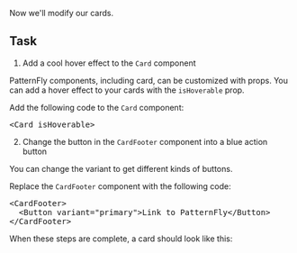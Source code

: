 Now we'll modify our cards.

## Task

1) Add a cool hover effect to the `Card` component

PatternFly components, including card, can be customized with props. You can add a hover effect to your cards with the `isHoverable` prop.

Add the following code to the `Card` component:

<pre class="file" data-target="clipboard">
&lt;Card isHoverable&gt;
</pre>


2) Change the button in the `CardFooter` component into a blue action button

You can change the variant to get different kinds of buttons.

Replace the `CardFooter` component with the following code:

<pre class="file" data-target="clipboard">
&lt;CardFooter&gt;
  &lt;Button variant="primary"&gt;Link to PatternFly&lt;/Button&gt;
&lt;/CardFooter&gt;
</pre>


When these steps are complete, a card should look like this:
